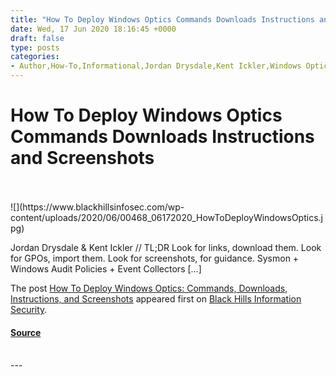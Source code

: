 ```yaml
---
title: "How To Deploy Windows Optics Commands Downloads Instructions and Screenshots"
date: Wed, 17 Jun 2020 18:16:45 +0000
draft: false
type: posts
categories: 
- Author,How-To,Informational,Jordan Drysdale,Kent Ickler,Windows Optics
---
```

# How To Deploy Windows Optics Commands Downloads Instructions and Screenshots

<br/>

<br/>
![](https://www.blackhillsinfosec.com/wp-content/uploads/2020/06/00468_06172020_HowToDeployWindowsOptics.jpg)

Jordan Drysdale & Kent Ickler // TL;DR Look for links, download them. Look for GPOs, import them. Look for screenshots, for guidance. Sysmon + Windows Audit Policies + Event Collectors \[…\]

The post [How To Deploy Windows Optics: Commands, Downloads, Instructions, and Screenshots](https://www.blackhillsinfosec.com/how-to-deploy-windows-optics-commands-downloads-instructions-and-screenshots/) appeared first on [Black Hills Information Security](https://www.blackhillsinfosec.com).

#### [Source](https://www.blackhillsinfosec.com/how-to-deploy-windows-optics-commands-downloads-instructions-and-screenshots/)

<br/>
---
